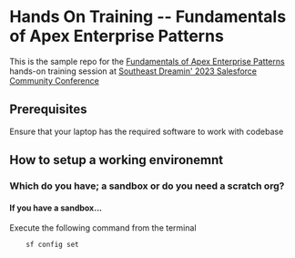 # Hands On Training -- Fundamentals of Apex Enterprise Patterns

This is the sample repo for the [Fundamentals of Apex Enterprise Patterns](https://southeastdreamin.com/sessions/2023/fundamentals-of-apex-enterprise-patterns/) hands-on training session at [Southeast Dreamin' 2023 Salesforce Community Conference](https://southeastdreamin.com) 
## Prerequisites
Ensure that your laptop has the required software to work with codebase

## How to setup a working environemnt
### Which do you have; a sandbox or do you need a scratch org?
#### If you have a sandbox...
Execute the following command from the terminal 
```
    sf config set
```